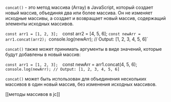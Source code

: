 `concat()` - это метод массива (Array) в JavaScript, который создает новый массив, объединяя два или более массива. Он не изменяет исходные массивы, а создает и возвращает новый массив, содержащий элементы исходных массивов.

`const arr1 = [1, 2, 3]; 
`const arr2 = [4, 5, 6]; 
`const newArr = arr1.concat(arr2);
`console.log(newArr); // Output: [1, 2, 3, 4, 5, 6]`

`concat()` также может принимать аргументы в виде значений, которые будут добавлены в новый массив:

`const arr1 = [1, 2, 3]; 
`const newArr = arr1.concat(4, 5, 6);
`console.log(newArr); // Output: [1, 2, 3, 4, 5, 6]`

`concat()` может быть использован для объединения нескольких массивов в один новый массив, без изменения исходных массивов.




[[методы массивов в jc]]